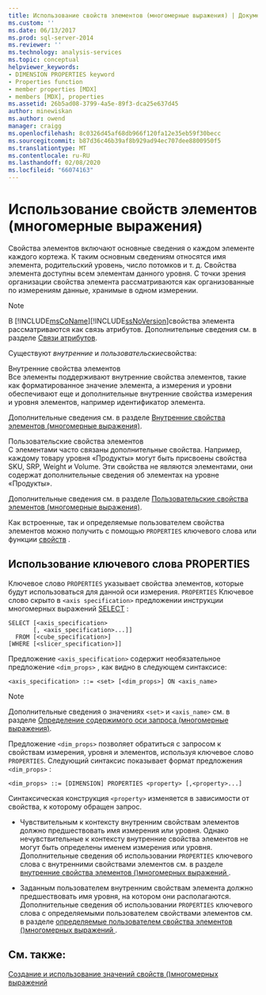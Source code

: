 ```yaml
---
title: Использование свойств элементов (многомерные выражения) | Документация Майкрософт
ms.custom: ''
ms.date: 06/13/2017
ms.prod: sql-server-2014
ms.reviewer: ''
ms.technology: analysis-services
ms.topic: conceptual
helpviewer_keywords:
- DIMENSION PROPERTIES keyword
- Properties function
- member properties [MDX]
- members [MDX], properties
ms.assetid: 26b5ad08-3799-4a5e-89f3-dca25e637d45
author: minewiskan
ms.author: owend
manager: craigg
ms.openlocfilehash: 8c0326d45af68db966f120fa12e35eb59f30becc
ms.sourcegitcommit: b87d36c46b39af8b929ad94ec707dee8800950f5
ms.translationtype: MT
ms.contentlocale: ru-RU
ms.lasthandoff: 02/08/2020
ms.locfileid: "66074163"
---
```

# <a name="using-member-properties-mdx"></a>Использование свойств элементов (многомерные выражения)
  Свойства элементов включают основные сведения о каждом элементе каждого кортежа. К таким основным сведениям относятся имя элемента, родительский уровень, число потомков и т. д. Свойства элемента доступны всем элементам данного уровня. С точки зрения организации свойства элемента рассматриваются как организованные по измерениям данные, хранимые в одном измерении.  
  
> [!NOTE]  
>  В [!INCLUDE[msCoName](../../../includes/msconame-md.md)][!INCLUDE[ssNoVersion](../../../includes/ssnoversion-md.md)]свойства элемента рассматриваются как связь атрибутов. Дополнительные сведения см. в разделе [Связи атрибутов](../../multidimensional-models-olap-logical-dimension-objects/attribute-relationships.md).  
  
 Существуют *внутренние* и *пользовательские*свойства:  
  
 Внутренние свойства элементов  
 Все элементы поддерживают внутренние свойства элементов, такие как форматированное значение элемента, а измерения и уровни обеспечивают еще и дополнительные внутренние свойства измерения и уровня элементов, например идентификатор элемента.  
  
 Дополнительные сведения см. в разделе [Внутренние свойства элементов (многомерные выражения)](mdx-member-properties-intrinsic-member-properties.md).  
  
 Пользовательские свойства элементов  
 С элементами часто связаны дополнительные свойства. Например, каждому товару уровня «Продукты» могут быть присвоены свойства SKU, SRP, Weight и Volume. Эти свойства не являются элементами, они содержат дополнительные сведения об элементах на уровне «Продукты».  
  
 Дополнительные сведения см. в разделе [Пользовательские свойства элементов (многомерные выражения)](mdx-member-properties-user-defined-member-properties.md).  
  
 Как встроенные, так и определяемые пользователем свойства элементов можно получить с помощью `PROPERTIES` ключевого слова или функции [свойств](/sql/mdx/properties-mdx) .  
  
## <a name="using-the-properties-keyword"></a>Использование ключевого слова PROPERTIES  
 Ключевое слово `PROPERTIES` указывает свойства элементов, которые будут использоваться для данной оси измерения. `PROPERTIES` Ключевое слово скрыто в `<axis specification>` предложении инструкции многомерных выражений [SELECT](/sql/mdx/mdx-data-manipulation-select) :  
  
```  
SELECT [<axis_specification>  
       [, <axis_specification>...]]  
  FROM [<cube_specification>]  
[WHERE [<slicer_specification>]]  
```  
  
 Предложение `<axis_specification>` содержит необязательное предложение `<dim_props>` , как видно в следующем синтаксисе:  
  
```  
<axis_specification> ::= <set> [<dim_props>] ON <axis_name>  
```  
  
> [!NOTE]  
>  Дополнительные сведения о значениях `<set>` и `<axis_name>` см. в разделе [Определение содержимого оси запроса (многомерные выражения)](mdx-query-and-slicer-axes-specify-the-contents-of-a-query-axis.md).  
  
 Предложение `<dim_props>` позволяет обратиться с запросом к свойствам измерения, уровня и элементов, используя ключевое слово `PROPERTIES`. Следующий синтаксис показывает формат предложения `<dim_props>` :  
  
```  
<dim_props> ::= [DIMENSION] PROPERTIES <property> [,<property>...]  
```  
  
 Синтаксическая конструкция `<property>` изменяется в зависимости от свойства, к которому обращен запрос.  
  
-   Чувствительным к контексту внутренним свойствам элементов должно предшествовать имя измерения или уровня. Однако нечувствительные к контексту внутренние свойства элементов не могут быть определены именем измерения или уровня. Дополнительные сведения об использовании `PROPERTIES` ключевого слова с внутренними свойствами элементов см. в разделе [внутренние свойства элементов &#40;&#41;многомерных выражений ](mdx-member-properties-intrinsic-member-properties.md).  
  
-   Заданным пользователем внутренним свойствам элемента должно предшествовать имя уровня, на котором они располагаются. Дополнительные сведения об использовании `PROPERTIES` ключевого слова с определяемыми пользователем свойствами элементов см. в разделе [определяемые пользователем свойства элементов &#40;&#41;многомерных выражений ](mdx-member-properties-user-defined-member-properties.md).  
  
## <a name="see-also"></a>См. также:  
 [Создание и использование значений свойств &#40;&#41;многомерных выражений](../../creating-and-using-property-values-mdx.md)  
  
  
